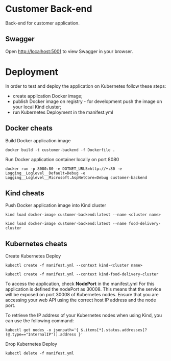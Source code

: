 
# Customer Back-end

Back-end for customer application.

## Swagger

Open [http://localhost:5001](http://localhost:5001) to view Swagger in your browser.

# Deployment

In order to test and deploy the application on Kubernetes follow these steps:
- create application Docker image;
- publish Docker image on registry - for development push the image on your local Kind cluster;
- run Kubernetes Deployment in the manifest.yml


## Docker cheats

Build Docker application image

```
docker build -t customer-backend -f Dockerfile .
```

Run Docker application container locally on port 8080

```
docker run -p 8080:80 -e DOTNET_URLS=http://+:80 -e Logging__Loglevel__Default=Debug -e Logging__Loglevel__Microsoft.AspNetCore=Debug customer-backend
```

## Kind cheats

Push Docker application image into Kind cluster
```
kind load docker-image customer-backend:latest --name <cluster name>

kind load docker-image customer-backend:latest --name food-delivery-cluster
```

## Kubernetes cheats

Create Kubernetes Deploy
```
kubectl create -f manifest.yml --context kind-<cluster name>

kubectl create -f manifest.yml --context kind-food-delivery-cluster
```

To access the application, check <b>NodePort</b> in the manifest.yml
For this application is defined the nodePort as 30008. This means that the service will be exposed on port 30008 of Kubernetes nodes. 
Ensure that you are accessing your web API using the correct host IP address and the node port.

To retrieve the IP address of your Kubernetes nodes when using Kind, you can use the following command:
```
kubectl get nodes -o jsonpath='{ $.items[*].status.addresses[?(@.type=="InternalIP")].address }'
```

Drop Kubernetes Deploy
```
kubectl delete -f manifest.yml
```
